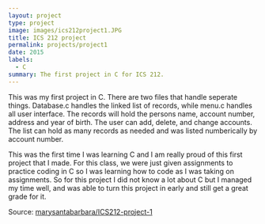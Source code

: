 ```yaml
---
layout: project
type: project
image: images/ics212project1.JPG
title: ICS 212 project
permalink: projects/project1
date: 2015
labels:
  - C
summary: The first project in C for ICS 212.
---
```

This was my first project in C. There are two files that handle seperate things. Database.c handles the linked list of records, while menu.c handles all user interface. The records will hold the persons name, account number, address and year of birth. The user can add, delete, and change accounts. The list can hold as many records as needed and was listed numberically by account number.  

This was the first time I was learning C and I am really proud of this first project that I made. For this class, we were just given assignments to practice coding in C so I was learning how to code as I was taking on assignments. So for this project I did not know a lot about C but I managed my time well, and was able to turn this project in early and still get a great grade for it. 

Source: <a href="https://github.com/marysantabarbara/ICS212-project-1"><i class="large github icon "></i>marysantabarbara/ICS212-project-1</a>
